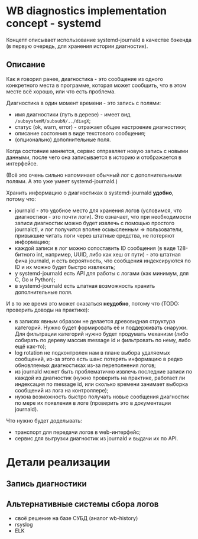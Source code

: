 WB diagnostics implementation concept - systemd
===============================================

Концепт описывает использование systemd-journald в качестве бэкенда
(в первую очередь, для хранения истории диагностик).

Описание
--------

Как я говорил ранее, диагностика - это сообщение из одного конкретного места
в программе, которая может сообщить, что в этом месте всё хорошо, или что
есть проблема.

Диагностика в один момент времени - это запись с полями:

 * имя диагностики (путь в дереве) - имеет вид `/subsystemM/subsubN/../diagX`;
 * статус (ok, warn, error) - отражает общее настроение диагностики;
 * описание состояния в виде текстового сообщения;
 * (опционально) дополнительные поля.

Когда состояние меняется, сервис отправляет новую запись с новыми данными,
после чего она записывается в историю и отображается в интерфейсе.

(Всё это очень сильно напоминает обычный лог с дополнительными полями. А это
уже умеет systemd-journald.)

Хранить информацию о диагностиках в systemd-journald **удобно**, потому что:

 * journald - это удобное место для хранения логов (условимся, что
   диагностики - это почти логи). Это означает, что при необходимости
   записи диагностик можно будет извлечь с помощью простого journalctl,
   и лог получится вполне осмысленным => пользователи, привыкшие читать
   логи через штатные средства, не потеряют информацию;
 * каждой записи в лог можно сопоставить ID сообщения (в виде 128-битного
   int, например, UUID, либо как хеш от пути) - это штатная фича journald,
   и есть вероятность, что сообщения индексируются по ID и их можно будет
   быстро извлекать;
 * у systemd-journald есть API для работы с логами (как минимум,
   для C, Go и Python);
 * в systemd-journald есть штатная возможность хранить дополнительные поля.


И в то же время это может оказаться **неудобно**, потому что (TODO: проверить
доводы на практике):

 * в записях явным образом не делается древовидная структура категорий.
   Нужно будет формировать её и поддерживать снаружи.
   Для фильтрации категорий нужно будет продумать механизм (либо собирать
   по дереву массив message id и фильтровать по нему, либо ещё как-то);
 * log rotation не подконтролен нам в плане выбора удаляемых сообщений,
   из-за этого есть шанс потерять информацию в редко обновляемых диагностиках
   из-за переполнения логов;
 * из journald может быть проблематично извлечь последние записи по
   каждой из диагностик (нужно проверить на практике, работает ли индексация
   по message id, или сколько времени занимает выборка сообщений из лога на
   контроллере);
 * нужна возможность быстро получать новые сообщения диагностик по мере их
   появления в логе (проверить это в документации journald).


Что нужно будет доделывать:

 * транспорт для передачи логов в web-интерфейс;
 * сервис для выгрузки диагностик из journald и выдачи их по API.


Детали реализации
=================

Запись диагностики
------------------

Альтернативные системы сбора логов
----------------------------------

 * своё решение на базе СУБД (аналог wb-history)
 * rsyslog
 * ELK
